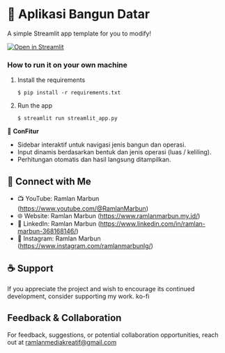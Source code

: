 # 🎈 Aplikasi Bangun Datar

A simple Streamlit app template for you to modify!

[![Open in Streamlit](https://static.streamlit.io/badges/streamlit_badge_black_white.svg)](https://blank-app-template.streamlit.app/)

### How to run it on your own machine

1. Install the requirements

   ```
   $ pip install -r requirements.txt
   ```

2. Run the app

   ```
   $ streamlit run streamlit_app.py
   ```
🤝 **ConFitur**
- Sidebar interaktif untuk navigasi jenis bangun dan operasi.
- Input dinamis berdasarkan bentuk dan jenis operasi (luas / keliling).
- Perhitungan otomatis dan hasil langsung ditampilkan.

🤝 **Connect with Me**
---
- 📺 YouTube: Ramlan Marbun (https://www.youtube.com/@RamlanMarbun)
- 🌐 Website: Ramlan Marbun (https://www.ramlanmarbun.my.id/)
- 💼 LinkedIn: Ramlan Marbun (https://www.linkedin.com/in/ramlan-marbun-368168146/)
- 📸 Instagram: Ramlan Marbun (https://www.instagram.com/ramlanmarbunlg/)

☕ **Support**
---
If you appreciate the project and wish to encourage its continued development, consider supporting my work. ko-fi

**Feedback & Collaboration**
---
For feedback, suggestions, or potential collaboration opportunities, reach out at ramlanmediakreatif@gmail.com
